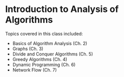 # Introduction to Analysis of Algorithms

Topics covered in this class included:
* Basics of Algorithm Analysis (Ch. 2)
* Graphs (Ch. 3)
* Divide and Conquer Algorithms (Ch. 5)
* Greedy Algorithms (Ch. 4)
* Dynamic Programming (Ch. 6)
* Network Flow (Ch. 7)

